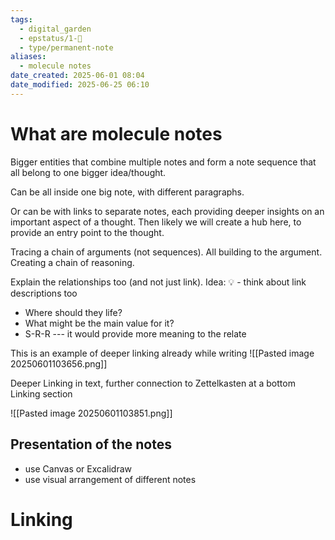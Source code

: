 ```yaml
---
tags:
  - digital_garden
  - epstatus/1-🌱
  - type/permanent-note
aliases:
  - molecule notes
date_created: 2025-06-01 08:04
date_modified: 2025-06-25 06:10
---
```

# What are molecule notes

Bigger entities that combine multiple notes and form a note sequence that all belong to one bigger idea/thought.

Can be all inside one big note, with different paragraphs. 

Or can be with links to separate notes, each providing deeper insights on an important aspect of a thought. Then likely we will create a hub here, to provide an entry point to the thought. 

Tracing a chain of arguments (not sequences).
All building to the argument. Creating a chain of reasoning. 

Explain the relationships too (and not just link).
Idea: 💡 - think about link descriptions too 
- Where should they life?
- What might be the main value for it?
- S-R-R --- it would provide more meaning to the relate

This is an example of deeper linking already while writing
![[Pasted image 20250601103656.png]]

Deeper Linking in text, further connection to Zettelkasten at a bottom Linking section

![[Pasted image 20250601103851.png]]

## Presentation of the notes

+ use Canvas or Excalidraw
+ use visual arrangement of different notes

# Linking